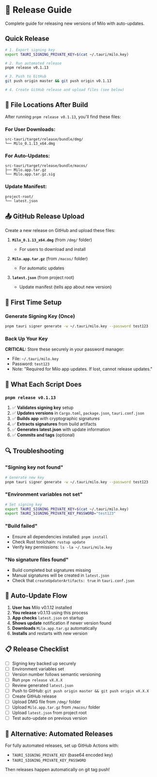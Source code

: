 # 🚀 Release Guide

Complete guide for releasing new versions of Milo with auto-updates.

## Quick Release

```bash
# 1. Export signing key
export TAURI_SIGNING_PRIVATE_KEY=$(cat ~/.tauri/milo.key)

# 2. Run automated release
pnpm release v0.1.13

# 3. Push to GitHub
git push origin master && git push origin v0.1.13

# 4. Create GitHub release and upload files (see below)
```

## 📁 File Locations After Build

After running `pnpm release v0.1.13`, you'll find these files:

### **For User Downloads:**
```
src-tauri/target/release/bundle/dmg/
└── Milo_0.1.13_x64.dmg
```

### **For Auto-Updates:**
```
src-tauri/target/release/bundle/macos/
├── Milo.app.tar.gz
└── Milo.app.tar.gz.sig
```

### **Update Manifest:**
```
project-root/
└── latest.json
```

## 📤 GitHub Release Upload

Create a new release on GitHub and upload these files:

1. **`Milo_0.1.13_x64.dmg`** (from `/dmg/` folder)
   - For users to download and install

2. **`Milo.app.tar.gz`** (from `/macos/` folder)
   - For automatic updates

3. **`latest.json`** (from project root)
   - Update manifest (tells app about new version)

## 🔐 First Time Setup

### Generate Signing Key (Once)
```bash
pnpm tauri signer generate -w ~/.tauri/milo.key --password test123
```

### Back Up Your Key
**CRITICAL:** Store these securely in your password manager:
- File: `~/.tauri/milo.key`
- Password: `test123`
- Note: "Required for Milo app updates. If lost, cannot release updates."

## 🎯 What Each Script Does

### `pnpm release v0.1.13`
1. ✅ **Validates signing key** setup
2. ✅ **Updates versions** in `Cargo.toml`, `package.json`, `tauri.conf.json`
3. ✅ **Builds app** with cryptographic signatures
4. ✅ **Extracts signatures** from build artifacts
5. ✅ **Generates latest.json** with update information
6. ✅ **Commits and tags** (optional)

## 🔍 Troubleshooting

### "Signing key not found"
```bash
# Generate new key
pnpm tauri signer generate -w ~/.tauri/milo.key --password test123
```

### "Environment variables not set"
```bash
# Set signing key
export TAURI_SIGNING_PRIVATE_KEY=$(cat ~/.tauri/milo.key)
export TAURI_SIGNING_PRIVATE_KEY_PASSWORD="test123"
```

### "Build failed"
- Ensure all dependencies installed: `pnpm install`
- Check Rust toolchain: `rustup update`
- Verify key permissions: `ls -la ~/.tauri/milo.key`

### "No signature files found"
- Build completed but signatures missing
- Manual signatures will be created in `latest.json`
- Check that `createUpdaterArtifacts: true` in `tauri.conf.json`

## 🎉 Auto-Update Flow

1. **User has** Milo v0.1.12 installed
2. **You release** v0.1.13 using this process
3. **App checks** `latest.json` on startup
4. **Shows update** notification if newer version found
5. **Downloads** `Milo.app.tar.gz` automatically
6. **Installs** and restarts with new version

## 📋 Release Checklist

- [ ] Signing key backed up securely
- [ ] Environment variables set
- [ ] Version number follows semantic versioning
- [ ] Run `pnpm release vX.X.X`
- [ ] Review generated `latest.json`
- [ ] Push to GitHub: `git push origin master && git push origin vX.X.X`
- [ ] Create GitHub release
- [ ] Upload DMG file from `/dmg/` folder
- [ ] Upload `Milo.app.tar.gz` from `/macos/` folder
- [ ] Upload `latest.json` from project root
- [ ] Test auto-update on previous version

## 🤖 Alternative: Automated Releases

For fully automated releases, set up GitHub Actions with:
- `TAURI_SIGNING_PRIVATE_KEY` (base64 encoded key)
- `TAURI_SIGNING_PRIVATE_KEY_PASSWORD`

Then releases happen automatically on git tag push!